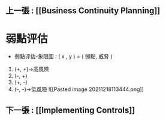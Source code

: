 ## 上一張 : [[Business Continuity Planning]]
# 弱點评估
- 弱點评估-象限圖 : ( x , y ) = ( 弱點, 威脅 )
1. (+, +)->高風險
2. (-, +)
3. (+, -)
4. (-, -)->低風險
![[Pasted image 20211218113444.png]]

## 下一張 : [[Implementing Controls]]